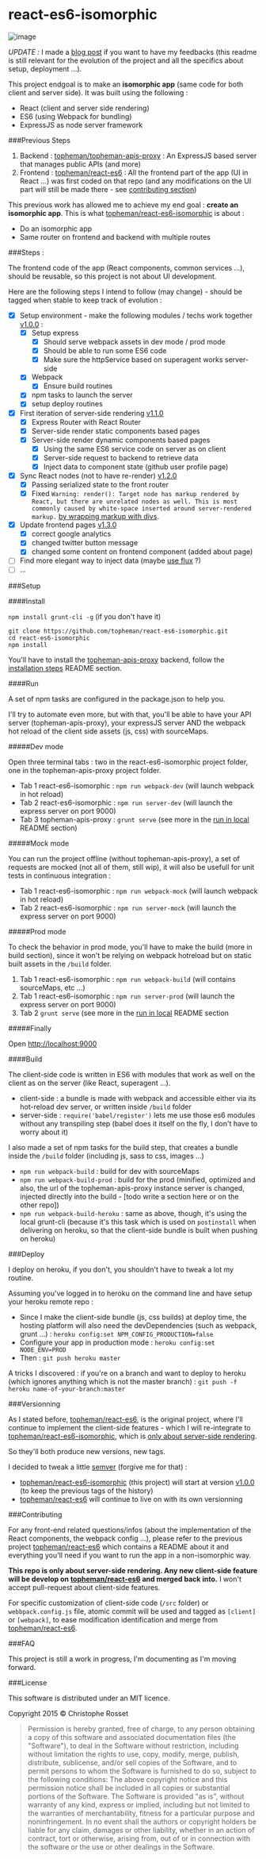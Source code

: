 react-es6-isomorphic
====================

![image](http://dev.topheman.com/wp-content/uploads/2015/04/logo-reactjs.png)

*UPDATE :* I made a [blog post](http://dev.topheman.com/react-es6-isomorphic/) if you want to have my feedbacks (this readme is still relevant for the evolution of the project and all the specifics about setup, deployment ...).

This project endgoal is to make an **isomorphic app** (same code for both client and server side). It was built using the following :

* React (client and server side rendering)
* ES6 (using Webpack for bundling)
* ExpressJS as node server framework

###Previous Steps

1. Backend : [topheman/topheman-apis-proxy](https://github.com/topheman/topheman-apis-proxy) : An ExpressJS based server that manages public APIs (and more)
2. Frontend : [topheman/react-es6](https://github.com/topheman/react-es6) : All the frontend part of the app (UI in React ...) was first coded on that repo (and any modifications on the UI part will still be made there - see [contributing section](#contributing))

This previous work has allowed me to achieve my end goal : **create an isomorphic app**. This is what [topheman/react-es6-isomorphic](https://github.com/topheman/react-es6-isomorphic) is about :

* Do an isomorphic app
* Same router on frontend and backend with multiple routes

###Steps :

The frontend code of the app (React components, common services ...), should be reusable, so this project is not about UI development.

Here are the following steps I intend to follow (may change) - should be tagged when stable to keep track of evolution :

- [x] Setup environment - make the following modules / techs work together [v1.0.0](https://github.com/topheman/react-es6-isomorphic/tree/v1.0.0) :
	- [x] Setup express
		- [x] Should serve webpack assets in dev mode / prod mode
		- [x] Should be able to run some ES6 code
		- [x] Make sure the httpService based on superagent works server-side
	- [x] Webpack
		- [x] Ensure build routines
	- [x] npm tasks to launch the server
	- [x] setup deploy routines
- [x] First iteration of server-side rendering [v1.1.0](https://github.com/topheman/react-es6-isomorphic/tree/v1.1.0)
	- [x] Express Router with React Router
	- [x] Server-side render static components based pages
	- [x] Server-side render dynamic components based pages
		- [x] Using the same ES6 service code on server as on client
		- [x] Server-side request to backend to retrieve data
		- [x] Inject data to component state (github user profile page)
- [x] Sync React nodes (not to have re-render) [v1.2.0](https://github.com/topheman/react-es6-isomorphic/tree/v1.2.0)
	- [x] Passing serialized state to the front router
	- [x] Fixed `Warning: render(): Target node has markup rendered by React, but there are unrelated nodes as well. This is most commonly caused by white-space inserted around server-rendered markup.` [by wrapping markup with divs](https://github.com/cvan/taro/issues/28#issuecomment-95694552).
- [x] Update frontend pages [v1.3.0](https://github.com/topheman/react-es6-isomorphic/tree/v1.3.0)
	- [x] correct google analytics
	- [x] changed twitter button message
	- [x] changed some content on frontend component (added about page)
- [ ] Find more elegant way to inject data (maybe [use flux](https://github.com/topheman/react-es6-isomorphic/issues/1) ?)
- [ ] ...

###Setup

####Install

`npm install grunt-cli -g` (if you don't have it)

```shell
git clone https://github.com/topheman/react-es6-isomorphic.git
cd react-es6-isomorphic
npm install
```

You'll have to install the [topheman-apis-proxy](https://github.com/topheman/topheman-apis-proxy) backend, follow the [installation steps](https://github.com/topheman/topheman-apis-proxy#installation) README section.

####Run

A set of npm tasks are configured in the package.json to help you.

I'll try to automate even more, but with that, you'll be able to have your API server (topheman-apis-proxy), your expressJS server AND the webpack hot reload of the client side assets (js, css) with sourceMaps.

#####Dev mode

Open three terminal tabs : two in the react-es6-isomorphic project folder, one in the topheman-apis-proxy project folder.

* Tab 1 react-es6-isomorphic : `npm run webpack-dev` (will launch webpack in hot reload)
* Tab 2 react-es6-isomorphic : `npm run server-dev` (will launch the express server on port 9000)
* Tab 3 topheman-apis-proxy : `grunt serve` (see more in the [run in local](https://github.com/topheman/topheman-apis-proxy#run-in-local) README section)

#####Mock mode

You can run the project offline (without topheman-apis-proxy), a set of requests are mocked (not all of them, still wip), it will also be usefull for unit tests in continuous integration :

* Tab 1 react-es6-isomorphic : `npm run webpack-mock` (will launch webpack in hot reload)
* Tab 2 react-es6-isomorphic : `npm run server-mock` (will launch the express server on port 9000)

#####Prod mode

To check the behavior in prod mode, you'll have to make the build (more in build section), since it won't be relying on webpack hotreload but on static built assets in the `/build` folder.

1. Tab 1 react-es6-isomorphic : `npm run webpack-build` (will contains sourceMaps, etc ...)
2. Tab 1 react-es6-isomorphic : `npm run server-prod` (will launch the express server on port 9000)
3. Tab 2 `grunt serve` (see more in the [run in local](https://github.com/topheman/topheman-apis-proxy#run-in-local) README section

#####Finally

Open [http://localhost:9000](http://localhost:9000/)


####Build

The client-side code is written in ES6 with modules that work as well on the client as on the server (like React, superagent ...).

* client-side : a bundle is made with webpack and accessible either via its hot-reload dev server, or written inside `/build` folder
* server-side : `require('babel/register')` lets me use those es6 modules without any transpiling step (babel does it itself on the fly, I don't have to worry about it)

I also made a set of npm tasks for the build step, that creates a bundle inside the `/build` folder (including js, sass to css, images ...)

* `npm run webpack-build` : build for dev with sourceMaps
* `npm run webpack-build-prod` : build for the prod (minified, optimized and also, the url of the topheman-apis-proxy instance server is changed, injected directly into the build - [todo write a section here or on the other repo])
* `npm run webpack-build-heroku` : same as above, though, it's using the local grunt-cli (because it's this task which is used on `postinstall` when delivering on heroku, so that the client-side bundle is built when pushing on heroku)

###Deploy

I deploy on heroku, if you don't, you shouldn't have to tweak a lot my routine.

Assuming you've logged in to heroku on the command line and have setup your heroku remote repo :

* Since I make the client-side bundle (js, css builds) at deploy time, the hosting platform will also need the devDependencies (such as webpack, grunt ...) : `heroku config:set NPM_CONFIG_PRODUCTION=false`
* Configure your app in production mode : `heroku config:set NODE_ENV=PROD`
* Then : `git push heroku master`

A tricks I discovered : if you're on a branch and want to deploy to heroku (which ignores anything which is not the master branch) : `git push -f heroku name-of-your-branch:master`

###Versionning

As I stated before, [topheman/react-es6](https://github.com/topheman/react-es6), is the original project, where I'll continue to implement the client-side features - which I will re-integrate to [topheman/react-es6-isomorphic](https://github.com/topheman/react-es6-isomorphic), which is [only about server-side rendering](#contributing).

So they'll both produce new versions, new tags.

I decided to tweak a little [semver](http://semver.org/) (forgive me for that) :

* [topheman/react-es6-isomorphic](https://github.com/topheman/react-es6-isomorphic) (this project) will start at version [v1.0.0](https://github.com/topheman/react-es6-isomorphic/tree/v1.0.0) (to keep the previous tags of the history)
* [topheman/react-es6](https://github.com/topheman/react-es6) will continue to live on with its own versionning

###Contributing

For any front-end related questions/infos (about the implementation of the React components, the webpack config ...), please refer to the previous project [topheman/react-es6](https://github.com/topheman/react-es6) which contains a README about it and everything you'll need if you want to run the app in a non-isomorphic way.

**This repo is only about server-side rendering. Any new client-side feature will be develop on [topheman/react-es6](https://github.com/topheman/react-es6) and merged back into.** I won't accept pull-request about client-side features.

For specific customization of client-side code (`/src` folder) or `webbpack.config.js` file, atomic commit will be used and tagged as `[client]` or `[webpack]`, to ease modification identification and merge from [topheman/react-es6](https://github.com/topheman/react-es6).

###FAQ

This project is still a work in progress, I'm documenting as I'm moving forward.

###License

This software is distributed under an MIT licence.

Copyright 2015 © Christophe Rosset

> Permission is hereby granted, free of charge, to any person obtaining a copy of this software
> and associated documentation files (the "Software"), to deal in the Software without
> restriction, including without limitation the rights to use, copy, modify, merge, publish,
> distribute, sublicense, and/or sell copies of the Software, and to permit persons to whom the
> Software is furnished to do so, subject to the following conditions:
> The above copyright notice and this permission notice shall be included in all copies or
> substantial portions of the Software.
> The Software is provided "as is", without warranty of any kind, express or implied, including
> but not limited to the warranties of merchantability, fitness for a particular purpose and
> noninfringement. In no event shall the authors or copyright holders be liable for any claim,
> damages or other liability, whether in an action of contract, tort or otherwise, arising from,
> out of or in connection with the software or the use or other dealings in the Software.